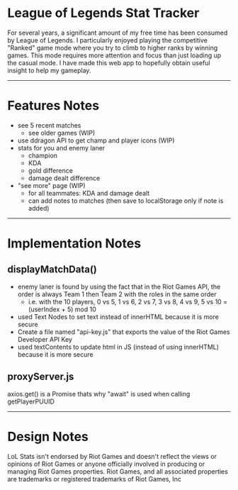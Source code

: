 # League of Legends Stat Tracker
For several years, a significant amount of my free time has been consumed by League of Legends. I particularly enjoyed playing the competitive "Ranked" game mode where you try to climb to higher ranks by winning games. This mode requires more attention and focus than just loading up the casual mode. I have made this web app to hopefully obtain useful insight to help my gameplay.
***
# Features Notes
- see 5 recent matches
  - see older games (WIP)
- use ddragon API to get champ and player icons (WIP)
- stats for you and enemy laner
  - champion
  - KDA
  - gold difference
  - damage dealt difference
- "see more" page (WIP)
  - for all teammates: KDA and damage dealt
  - can add notes to matches (then save to localStorage only if note is added)
***
# Implementation Notes
## displayMatchData()
  - enemy laner is found by using the fact that in the Riot Games API, the order is always Team 1 then Team 2 with the roles in the same order
    - i.e. with the 10 players, 0 vs 5, 1 vs 6, 2 vs 7, 3 vs 8, 4 vs 9, 5 vs 10 = (userIndex + 5) mod 10
  -  used Text Nodes to set text instead of innerHTML because it is more secure
  - Create a file named "api-key.js" that exports the value of the Riot Games Developer API Key
  - used textContents to update html in JS (instead of using innerHTML) because it is more secure 
## proxyServer.js
axios.get() is a Promise thats why "await" is used when calling getPlayerPUUID
***
# Design Notes

 LoL Stats isn't endorsed by Riot Games and doesn't reflect the views or opinions of Riot Games or anyone officially involved in producing or managing Riot Games properties. Riot Games, and all associated properties are trademarks or registered trademarks of Riot Games, Inc
  
